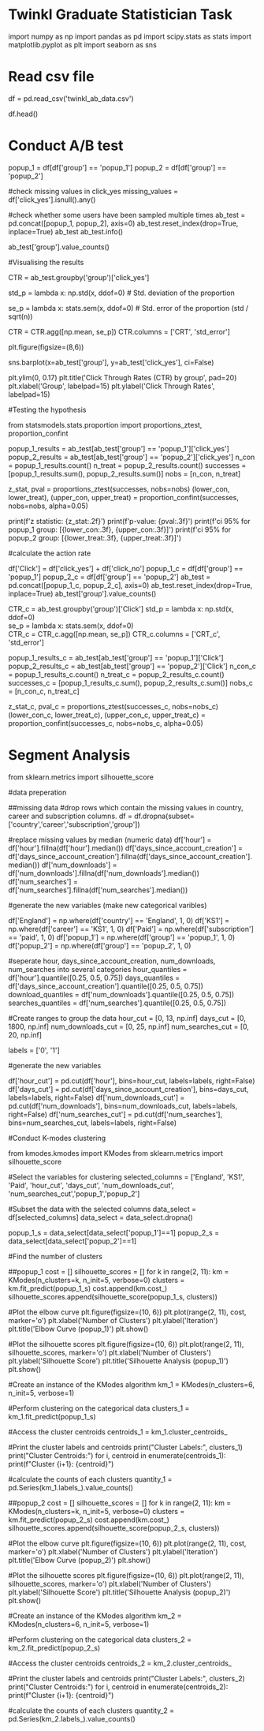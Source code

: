 # Twinkl Graduate Statistician Task

import numpy as np
import pandas as pd
import scipy.stats as stats
import matplotlib.pyplot as plt
import seaborn as sns

# Read csv file
df = pd.read_csv('twinkl_ab_data.csv')

df.head()

# Conduct A/B test
popup_1 = df[df['group'] == 'popup_1']
popup_2 = df[df['group'] == 'popup_2']

#check missing values in click_yes
missing_values = df['click_yes'].isnull().any()

#check whether some users have been sampled multiple times
ab_test = pd.concat([popup_1, popup_2], axis=0)
ab_test.reset_index(drop=True, inplace=True)
ab_test
ab_test.info()

ab_test['group'].value_counts()

#Visualising the results

CTR = ab_test.groupby('group')['click_yes']

std_p = lambda x: np.std(x, ddof=0)   # Std. deviation of the proportion           

se_p = lambda x: stats.sem(x, ddof=0)  # Std. error of the proportion (std / sqrt(n))          

CTR = CTR.agg([np.mean, se_p])
CTR.columns = ['CRT', 'std_error']

plt.figure(figsize=(8,6))

sns.barplot(x=ab_test['group'], y=ab_test['click_yes'], ci=False)

plt.ylim(0, 0.17)
plt.title('Click Through Rates (CTR) by group', pad=20)
plt.xlabel('Group', labelpad=15)
plt.ylabel('Click Through Rates', labelpad=15)

#Testing the hypothesis

from statsmodels.stats.proportion import proportions_ztest, proportion_confint

popup_1_results = ab_test[ab_test['group'] == 'popup_1']['click_yes']
popup_2_results = ab_test[ab_test['group'] == 'popup_2']['click_yes']
n_con = popup_1_results.count()
n_treat = popup_2_results.count()
successes = [popup_1_results.sum(), popup_2_results.sum()]
nobs = [n_con, n_treat]

z_stat, pval = proportions_ztest(successes, nobs=nobs)
(lower_con, lower_treat), (upper_con, upper_treat) = proportion_confint(successes, nobs=nobs, alpha=0.05)

print(f'z statistic: {z_stat:.2f}')
print(f'p-value: {pval:.3f}')
print(f'ci 95% for popup_1 group: [{lower_con:.3f}, {upper_con:.3f}]')
print(f'ci 95% for popup_2 group: [{lower_treat:.3f}, {upper_treat:.3f}]')

#calculate the action rate 

df['Click'] = df['click_yes'] + df['click_no']
popup_1_c = df[df['group'] == 'popup_1']
popup_2_c = df[df['group'] == 'popup_2']
ab_test = pd.concat([popup_1_c, popup_2_c], axis=0)
ab_test.reset_index(drop=True, inplace=True)
ab_test['group'].value_counts()

CTR_c = ab_test.groupby('group')['Click']
std_p = lambda x: np.std(x, ddof=0)          
se_p = lambda x: stats.sem(x, ddof=0)  
CTR_c = CTR_c.agg([np.mean, se_p])
CTR_c.columns = ['CRT_c', 'std_error']

popup_1_results_c = ab_test[ab_test['group'] == 'popup_1']['Click']
popup_2_results_c = ab_test[ab_test['group'] == 'popup_2']['Click']
n_con_c = popup_1_results_c.count()
n_treat_c = popup_2_results_c.count()
successes_c = [popup_1_results_c.sum(), popup_2_results_c.sum()]
nobs_c = [n_con_c, n_treat_c]

z_stat_c, pval_c = proportions_ztest(successes_c, nobs=nobs_c)
(lower_con_c, lower_treat_c), (upper_con_c, upper_treat_c) = proportion_confint(successes_c, nobs=nobs_c, alpha=0.05)


# Segment Analysis


from sklearn.metrics import silhouette_score


#data preperation

##missing data
#drop rows which contain the missing values in country, career and subscription columns.
df = df.dropna(subset=['country','career','subscription','group'])

#replace missing values by median (numeric data)
df['hour'] = df['hour'].fillna(df['hour'].median())
df['days_since_account_creation'] = df['days_since_account_creation'].fillna(df['days_since_account_creation'].median())
df['num_downloads'] = df['num_downloads'].fillna(df['num_downloads'].median())
df['num_searches'] = df['num_searches'].fillna(df['num_searches'].median())

#generate the new variables (make new categorical varibles)

df['England'] = np.where(df['country'] == 'England', 1, 0)
df['KS1'] = np.where(df['career'] == 'KS1', 1, 0)
df['Paid'] = np.where(df['subscription'] == 'paid', 1, 0)
df['popup_1'] = np.where(df['group'] == 'popup_1', 1, 0)
df['popup_2'] = np.where(df['group'] == 'popup_2', 1, 0)

#seperate hour, days_since_account_creation, num_downloads, num_searches into several categories
hour_quantiles = df['hour'].quantile([0.25, 0.5, 0.75])
days_quantiles = df['days_since_account_creation'].quantile([0.25, 0.5, 0.75])
download_quantiles = df['num_downloads'].quantile([0.25, 0.5, 0.75])
searches_quantiles = df['num_searches'].quantile([0.25, 0.5, 0.75])

#Create ranges to group the data
hour_cut = [0, 13, np.inf]
days_cut = [0, 1800, np.inf]
num_downloads_cut = [0, 25, np.inf]
num_searches_cut = [0, 20, np.inf]

labels = ['0', '1']

#generate the new variables

df['hour_cut'] = pd.cut(df['hour'], bins=hour_cut, labels=labels, right=False)
df['days_cut'] = pd.cut(df['days_since_account_creation'], bins=days_cut, labels=labels, right=False)
df['num_downloads_cut'] = pd.cut(df['num_downloads'], bins=num_downloads_cut, labels=labels, right=False)
df['num_searches_cut'] = pd.cut(df['num_searches'], bins=num_searches_cut, labels=labels, right=False)


#Conduct K-modes clustering

from kmodes.kmodes import KModes
from sklearn.metrics import silhouette_score


#Select the variables for clustering
selected_columns = ['England', 'KS1', 'Paid', 'hour_cut', 'days_cut', 'num_downloads_cut', 'num_searches_cut','popup_1','popup_2']

#Subset the data with the selected columns
data_select = df[selected_columns]
data_select = data_select.dropna()

popup_1_s = data_select[data_select['popup_1']==1]
popup_2_s = data_select[data_select['popup_2']==1]



#Find the number of clusters

##popup_1
cost = []
silhouette_scores = []
for k in range(2, 11):
    km = KModes(n_clusters=k, n_init=5, verbose=0)
    clusters = km.fit_predict(popup_1_s)
    cost.append(km.cost_)
    silhouette_scores.append(silhouette_score(popup_1_s, clusters))

#Plot the elbow curve
plt.figure(figsize=(10, 6))
plt.plot(range(2, 11), cost, marker='o')
plt.xlabel('Number of Clusters')
plt.ylabel('Iteration')
plt.title('Elbow Curve (popup_1)')
plt.show()

#Plot the silhouette scores
plt.figure(figsize=(10, 6))
plt.plot(range(2, 11), silhouette_scores, marker='o')
plt.xlabel('Number of Clusters')
plt.ylabel('Silhouette Score')
plt.title('Silhouette Analysis (popup_1)')
plt.show()


#Create an instance of the KModes algorithm
km_1 = KModes(n_clusters=6, n_init=5, verbose=1)

#Perform clustering on the categorical data
clusters_1 = km_1.fit_predict(popup_1_s)

#Access the cluster centroids
centroids_1 = km_1.cluster_centroids_

#Print the cluster labels and centroids
print("Cluster Labels:", clusters_1)
print("Cluster Centroids:")
for i, centroid in enumerate(centroids_1):
    print(f"Cluster {i+1}: {centroid}")

#calculate the counts of each clusters
quantity_1 = pd.Series(km_1.labels_).value_counts()


##popup_2
cost = []
silhouette_scores = []
for k in range(2, 11):
    km = KModes(n_clusters=k, n_init=5, verbose=0)
    clusters = km.fit_predict(popup_2_s)
    cost.append(km.cost_)
    silhouette_scores.append(silhouette_score(popup_2_s, clusters))

#Plot the elbow curve
plt.figure(figsize=(10, 6))
plt.plot(range(2, 11), cost, marker='o')
plt.xlabel('Number of Clusters')
plt.ylabel('Iteration')
plt.title('Elbow Curve (popup_2)')
plt.show()

#Plot the silhouette scores
plt.figure(figsize=(10, 6))
plt.plot(range(2, 11), silhouette_scores, marker='o')
plt.xlabel('Number of Clusters')
plt.ylabel('Silhouette Score')
plt.title('Silhouette Analysis (popup_2)')
plt.show()


#Create an instance of the KModes algorithm
km_2 = KModes(n_clusters=6, n_init=5, verbose=1)

#Perform clustering on the categorical data
clusters_2 = km_2.fit_predict(popup_2_s)

#Access the cluster centroids
centroids_2 = km_2.cluster_centroids_

#Print the cluster labels and centroids
print("Cluster Labels:", clusters_2)
print("Cluster Centroids:")
for i, centroid in enumerate(centroids_2):
    print(f"Cluster {i+1}: {centroid}")

#calculate the counts of each clusters
quantity_2 = pd.Series(km_2.labels_).value_counts()
